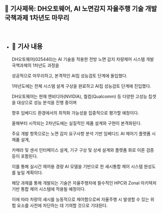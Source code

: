 ## 📰 기사제목: DH오토웨어, AI 노면감지 자율주행 기술 개발 국책과제 1차년도 마무리
<br>

- ## 📄 기사 내용 
   DH오토웨어(025440)는 AI 기술을 적용한 전방 노면 감지 차량제어 시스템 개발 국책과제의 1차년도 과정을 
   
   성공적으로 마무리하고, 본격적인 AI칩 성능검토 단계에 돌입했다.
  
   1차년도에는 전체 시스템 설계 구상을 완료하고 AI칩 성능검토 단계에 진입했다. 
  
   DH오토웨어는 현재 엔비디아(NVIDIA), 퀄컴(Qualcomm) 등 다양한 고성능 칩셋을 대상으로 성능 분석을 진행 중이며 
    
   향후 임베디드 환경에서의 최적화 가능성을 집중적으로 평가할 예정이다.
  
   올해부터 시작되는 2차년도에는 실질적인 제품 설계와 구현이 본격화된다.
  
   주요 개발 항목으로는 노면 감지 요구사항 분석 기반 임베디드 AI 제어기 플랫폼 시제품 설계, 
   
   카메라 및 센서 인터페이스 설계, 기구 구상 및 상세 설계와 플랫폼 회로 이론 검증 등이 포함된다.
  
   이를 통해 실시간 제어용 경량 AI 모델을 기반으로 한 섀시통합 제어 시스템 완성도를 높일 계획이다.
  
   해당 과제를 통해 개발되는 기술은 자율주행차에 필수적인 HPC와 Zonal 아키텍처 기반 통합 제어 시스템에 적용될 예정이다.
  
   이에 따라 차량의 섀시를 능동적으로 제어함으로써 자율주행 시 발생할 수 있는 위험 요소를 사전에 차단하는 데 기여할 것으로 기대된다.
